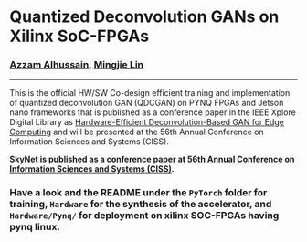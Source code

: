 # Quantized Deconvolution GANs on Xilinx SoC-FPGAs
### [Azzam Alhussain](http://azzam.page/), [Mingjie Lin](https://www.ece.ucf.edu/person/mingjie-lin/)
___
This is the official HW/SW Co-design efficient training and implementation of quantized deconvolution GAN (QDCGAN) on PYNQ FPGAs and Jetson nano frameworks that is published as a conference paper in the IEEE Xplore Digital Library as [Hardware-Efficient Deconvolution-Based GAN for Edge Computing](https://ieeexplore.ieee.org/Xplore/home.jsp) and will be presented at the 56th Annual Conference on Information Sciences and Systems (CISS). 


**SkyNet is published as a conference paper at [56th Annual Conference on Information Sciences and Systems (CISS)](https://mlsys.org/Conferences/2020/Schedule?type=Oral).**


### Have a look and the README under the `PyTorch` folder for training, `Hardware` for the synthesis of the accelerator, and `Hardware/Pynq/` for deployment on xilinx SOC-FPGAs having pynq linux.
